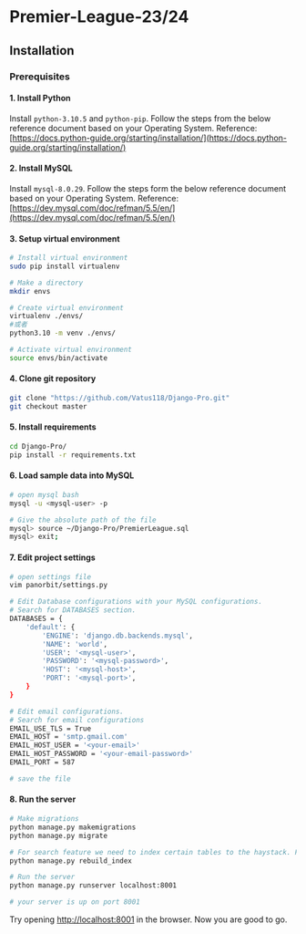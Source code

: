 # Premier-League-23/24
## Installation

### Prerequisites

#### 1. Install Python
Install ```python-3.10.5``` and ```python-pip```. Follow the steps from the below reference document based on your Operating System.
Reference: [https://docs.python-guide.org/starting/installation/](https://docs.python-guide.org/starting/installation/)

#### 2. Install MySQL
Install ```mysql-8.0.29```. Follow the steps form the below reference document based on your Operating System.
Reference: [https://dev.mysql.com/doc/refman/5.5/en/](https://dev.mysql.com/doc/refman/5.5/en/)
#### 3. Setup virtual environment
```bash
# Install virtual environment
sudo pip install virtualenv

# Make a directory
mkdir envs

# Create virtual environment
virtualenv ./envs/
#或者
python3.10 -m venv ./envs/

# Activate virtual environment
source envs/bin/activate
```

#### 4. Clone git repository
```bash
git clone "https://github.com/Vatus118/Django-Pro.git"
git checkout master
```

#### 5. Install requirements
```bash
cd Django-Pro/
pip install -r requirements.txt
```

#### 6. Load sample data into MySQL
```bash
# open mysql bash
mysql -u <mysql-user> -p

# Give the absolute path of the file
mysql> source ~/Django-Pro/PremierLeague.sql
mysql> exit;

```
#### 7. Edit project settings
```bash
# open settings file
vim panorbit/settings.py

# Edit Database configurations with your MySQL configurations.
# Search for DATABASES section.
DATABASES = {
    'default': {
        'ENGINE': 'django.db.backends.mysql',
        'NAME': 'world',
        'USER': '<mysql-user>',
        'PASSWORD': '<mysql-password>',
        'HOST': '<mysql-host>',
        'PORT': '<mysql-port>',
    }
}

# Edit email configurations.
# Search for email configurations
EMAIL_USE_TLS = True
EMAIL_HOST = 'smtp.gmail.com'
EMAIL_HOST_USER = '<your-email>'
EMAIL_HOST_PASSWORD = '<your-email-password>'
EMAIL_PORT = 587

# save the file
```
#### 8. Run the server
```bash
# Make migrations
python manage.py makemigrations
python manage.py migrate

# For search feature we need to index certain tables to the haystack. For that run below command.
python manage.py rebuild_index

# Run the server
python manage.py runserver localhost:8001

# your server is up on port 8001
```
Try opening [http://localhost:8001](http://localhost:8001) in the browser.
Now you are good to go.